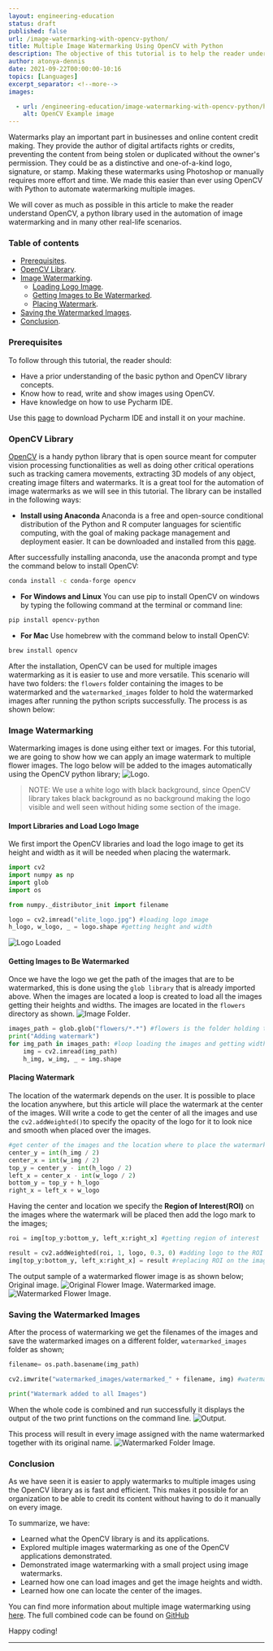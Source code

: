 ```yaml
---
layout: engineering-education
status: draft
published: false
url: /image-watermarking-with-opencv-python/
title: Multiple Image Watermarking Using OpenCV with Python
description: The objective of this tutorial is to help the reader understand the concept of how one can automate the process of image watermarking on multiple images with less effort and time.
author: atonya-dennis
date: 2021-09-22T00:00:00-10:16
topics: [Languages]
excerpt_separator: <!--more-->
images:

  - url: /engineering-education/image-watermarking-with-opencv-python/hero.jpg
    alt: OpenCV Example image
---
```


Watermarks play an important part in businesses and online content credit making. They provide the author of digital artifacts rights or credits, preventing the content from being stolen or duplicated without the owner's permission. They could be as a distinctive and one-of-a-kind logo, signature, or stamp. Making these watermarks using Photoshop or manually requires more effort and time. We made this easier than ever using OpenCV with Python to automate watermarking multiple images.     
<!--more-->
We will cover as much as possible in this article to make the reader understand OpenCV, a python library used in the automation of image watermarking and in many other real-life scenarios.

### Table of contents

- [Prerequisites](#prerequisites).
- [OpenCV Library](#opencv-library).
- [Image Watermarking](#image-watermarking).
  - [Loading Logo Image](#loading-logo-image).
  - [Getting Images to Be Watermarked](#getting-images-to-be-watermarked).
  - [Placing Watermark](#placing-watermark).
- [Saving the Watermarked Images](#saving-the-watermarked-images).
- [Conclusion](#conclusion).

### Prerequisites
To follow through this tutorial, the reader should:
- Have a prior understanding of the basic python and OpenCV library concepts.
- Know how to read, write and show images using OpenCV.
- Have knowledge on how to use Pycharm IDE.

Use this [page](https://www.jetbrains.com/pycharm/download/#section=windows) to download Pycharm IDE and install it on your machine.

### OpenCV Library
[OpenCV](https://www.mygreatlearning.com/blog/opencv-tutorial-in-python/) is a handy python library that is open source meant for computer vision processing functionalities as well as doing other critical operations such as tracking camera movements, extracting 3D models of any object, creating image filters and watermarks. It is a great tool for the automation of image watermarks as we will see in this tutorial.
The library can be installed in the following ways:
- **Install using Anaconda**
Anaconda is a free and open-source conditional distribution of the Python and R computer languages for scientific computing, with the goal of making package management and deployment easier. It can be downloaded and installed from this [page](https://www.anaconda.com/products/individual).

After successfully installing anaconda, use the anaconda prompt and type the command below to install OpenCV:

```bash
conda install -c conda-forge opencv 
```
- **For Windows and Linux**
You can use pip to install OpenCV on windows by typing the following command at the terminal or command line:

```bash
pip install opencv-python
```
- **For Mac**
Use homebrew with the command below to install OpenCV:

```bash
brew install opencv
``` 
After the installation, OpenCV can be used for multiple images watermarking as it is easier to use and more versatile. This scenario will have two folders: the `flowers` folder containing the images to be watermarked and the `watermarked_images` folder to hold the watermarked images after running the python scripts successfully.  The process is as shown below: 

### Image Watermarking
Watermarking images is done using either text or images. For this tutorial, we are going  to show how we can apply an image watermark to multiple flower images. 
The logo below will be added to the images automatically using the OpenCV python library;
![Logo](/engineering-education/image-watermarking-with-opencv-python/logo.jpg).
>NOTE: We use a white logo with black background, since OpenCV library takes black background as no background making the logo visible and well seen without hiding some section of the image.

#### Import Libraries and Load Logo Image
We first import the OpenCV libraries and load the logo image to get its height and width as it will be needed when placing the watermark.

```python
import cv2
import numpy as np
import glob
import os

from numpy._distributor_init import filename

logo = cv2.imread("elite_logo.jpg") #loading logo image
h_logo, w_logo, _ = logo.shape #getting height and width
```
![Logo Loaded](/engineering-education/image-watermarking-with-opencv-python/logoloaded.jpg)
#### Getting Images to Be Watermarked
Once we have the logo we get the path of the images that are to be watermarked, this is done using the `glob library` that is already imported above. When the images are located a loop is created to load all the images getting their heights and widths. The images are located in the `flowers` directory as shown.
![Image Folder](/engineering-education/image-watermarking-with-opencv-python/flowers.jpg).

```python
images_path = glob.glob("flowers/*.*") #flowers is the folder holding the flower images to be watermarked.
print("Adding watermark")
for img_path in images_path: #loop loading the images and getting width and height
    img = cv2.imread(img_path)
    h_img, w_img, _ = img.shape
```
#### Placing Watermark
The location of the watermark depends on the user. It is possible to place the location anywhere, but this article will place the watermark at the center of the images. Will write a code to get the center of all the images and use the `cv2.addWeighted()`to specify the opacity of the logo for it to look nice and smooth when placed over the images.
```python
#get center of the images and the location where to place the watermark
center_y = int(h_img / 2)
center_x = int(w_img / 2)
top_y = center_y - int(h_logo / 2)
left_x = center_x - int(w_logo / 2)
bottom_y = top_y + h_logo
right_x = left_x + w_logo
```
Having the center and location we specify the **Region of Interest(ROI)** on the images where the watermark will be placed then add the logo mark to the images;
```python
roi = img[top_y:bottom_y, left_x:right_x] #getting region of interest

result = cv2.addWeighted(roi, 1, logo, 0.3, 0) #adding logo to the ROI
img[top_y:bottom_y, left_x:right_x] = result #replacing ROI on the image
```
The output sample of a watermarked flower image is as shown below;
Original image.
![Original Flower Image](/engineering-education/image-watermarking-with-opencv-python/flowerB.jpg).
Watermarked image.
![Watermarked Flower Image](/engineering-education/image-watermarking-with-opencv-python/watermarked_flowerB.jpg).
### Saving the Watermarked Images
After the process of watermarking we get the filenames of the images and save the watermarked images on a different folder, `watermarked_images` folder as shown;
```python
filename= os.path.basename(img_path)

cv2.imwrite("watermarked_images/watermarked_" + filename, img) #watermarked_images is the folder holding the watermarked images.

print("Watermark added to all Images")
```
When the whole code is combined and run successfully it displays the output of the two print functions on the command line.
![Output](/engineering-education/image-watermarking-with-opencv-python/output.jpg).

This process will result in every image assigned with the name watermarked together with its original name.
![Watermarked Folder Image](/engineering-education/image-watermarking-with-opencv-python/watermarkedflowers.jpg).


### Conclusion

As we have seen it is easier to apply watermarks to multiple images using the OpenCV library as is fast and efficient. This makes it possible for an organization to be able to credit its content without having to do it manually on every image.

To summarize, we have:

- Learned what the OpenCV library is and its applications.
- Explored multiple images watermarking as one of the OpenCV applications demonstrated.
- Demonstrated image watermarking with a small project using image watermarks.
- Learned how one can load images and get the image heights and width.
- Learned how one can locate the center of the images.

You can find more information about multiple image watermarking using [here](https://study-ccna.com/ospf-configuration/).
The full combined code can be found on [GitHub](https://github.com/dentonya/Image_Watermarking)

Happy coding!

---

